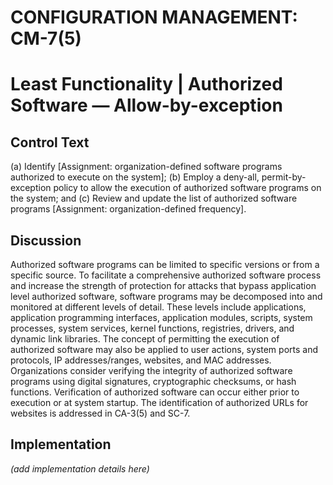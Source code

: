 # CONFIGURATION MANAGEMENT: CM-7(5)
# Least Functionality | Authorized Software — Allow-by-exception

## Control Text


(a) Identify [Assignment: organization-defined software programs authorized to execute on the system];
(b) Employ a deny-all, permit-by-exception policy to allow the execution of authorized software programs on the system; and
(c) Review and update the list of authorized software programs [Assignment: organization-defined frequency].

## Discussion

Authorized software programs can be limited to specific versions or from a specific source. To facilitate a comprehensive authorized software process and increase the strength of protection for attacks that bypass application level authorized software, software programs may be decomposed into and monitored at different levels of detail. These levels include applications, application programming interfaces, application modules, scripts, system processes, system services, kernel functions, registries, drivers, and dynamic link libraries. The concept of permitting the execution of authorized software may also be applied to user actions, system ports and protocols, IP addresses/ranges, websites, and MAC addresses. Organizations consider verifying the integrity of authorized software programs using digital signatures, cryptographic checksums, or hash functions. Verification of authorized software can occur either prior to execution or at system startup. The identification of authorized URLs for websites is addressed in CA-3(5) and SC-7.

## Implementation

_(add implementation details here)_